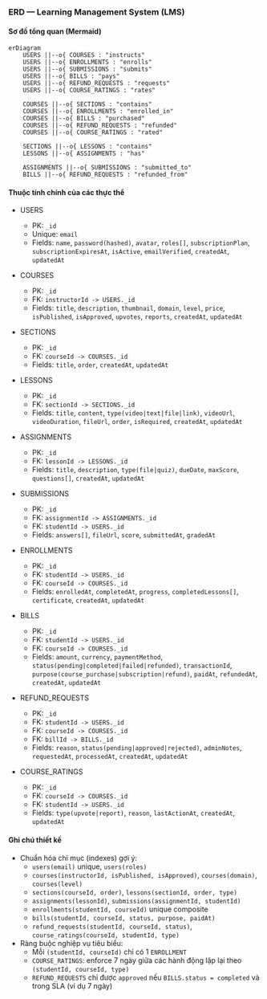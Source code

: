 ### ERD — Learning Management System (LMS)

#### Sơ đồ tổng quan (Mermaid)
```mermaid
erDiagram
    USERS ||--o{ COURSES : "instructs"
    USERS ||--o{ ENROLLMENTS : "enrolls"
    USERS ||--o{ SUBMISSIONS : "submits"
    USERS ||--o{ BILLS : "pays"
    USERS ||--o{ REFUND_REQUESTS : "requests"
    USERS ||--o{ COURSE_RATINGS : "rates"

    COURSES ||--o{ SECTIONS : "contains"
    COURSES ||--o{ ENROLLMENTS : "enrolled_in"
    COURSES ||--o{ BILLS : "purchased"
    COURSES ||--o{ REFUND_REQUESTS : "refunded"
    COURSES ||--o{ COURSE_RATINGS : "rated"

    SECTIONS ||--o{ LESSONS : "contains"
    LESSONS ||--o{ ASSIGNMENTS : "has"

    ASSIGNMENTS ||--o{ SUBMISSIONS : "submitted_to"
    BILLS ||--o{ REFUND_REQUESTS : "refunded_from"
```

#### Thuộc tính chính của các thực thể

- USERS
  - PK: `_id`
  - Unique: `email`
  - Fields: `name`, `password(hashed)`, `avatar`, `roles[]`, `subscriptionPlan`, `subscriptionExpiresAt`, `isActive`, `emailVerified`, `createdAt`, `updatedAt`

- COURSES
  - PK: `_id`
  - FK: `instructorId -> USERS._id`
  - Fields: `title`, `description`, `thumbnail`, `domain`, `level`, `price`, `isPublished`, `isApproved`, `upvotes`, `reports`, `createdAt`, `updatedAt`

- SECTIONS
  - PK: `_id`
  - FK: `courseId -> COURSES._id`
  - Fields: `title`, `order`, `createdAt`, `updatedAt`

- LESSONS
  - PK: `_id`
  - FK: `sectionId -> SECTIONS._id`
  - Fields: `title`, `content`, `type(video|text|file|link)`, `videoUrl`, `videoDuration`, `fileUrl`, `order`, `isRequired`, `createdAt`, `updatedAt`

- ASSIGNMENTS
  - PK: `_id`
  - FK: `lessonId -> LESSONS._id`
  - Fields: `title`, `description`, `type(file|quiz)`, `dueDate`, `maxScore`, `questions[]`, `createdAt`, `updatedAt`

- SUBMISSIONS
  - PK: `_id`
  - FK: `assignmentId -> ASSIGNMENTS._id`
  - FK: `studentId -> USERS._id`
  - Fields: `answers[]`, `fileUrl`, `score`, `submittedAt`, `gradedAt`

- ENROLLMENTS
  - PK: `_id`
  - FK: `studentId -> USERS._id`
  - FK: `courseId -> COURSES._id`
  - Fields: `enrolledAt`, `completedAt`, `progress`, `completedLessons[]`, `certificate`, `createdAt`, `updatedAt`

- BILLS
  - PK: `_id`
  - FK: `studentId -> USERS._id`
  - FK: `courseId -> COURSES._id`
  - Fields: `amount`, `currency`, `paymentMethod`, `status(pending|completed|failed|refunded)`, `transactionId`, `purpose(course_purchase|subscription|refund)`, `paidAt`, `refundedAt`, `createdAt`, `updatedAt`

- REFUND_REQUESTS
  - PK: `_id`
  - FK: `studentId -> USERS._id`
  - FK: `courseId -> COURSES._id`
  - FK: `billId -> BILLS._id`
  - Fields: `reason`, `status(pending|approved|rejected)`, `adminNotes`, `requestedAt`, `processedAt`, `createdAt`, `updatedAt`

- COURSE_RATINGS
  - PK: `_id`
  - FK: `courseId -> COURSES._id`
  - FK: `studentId -> USERS._id`
  - Fields: `type(upvote|report)`, `reason`, `lastActionAt`, `createdAt`, `updatedAt`

#### Ghi chú thiết kế
- Chuẩn hóa chỉ mục (indexes) gợi ý:
  - `users(email)` unique, `users(roles)`
  - `courses(instructorId, isPublished, isApproved)`, `courses(domain)`, `courses(level)`
  - `sections(courseId, order)`, `lessons(sectionId, order, type)`
  - `assignments(lessonId)`, `submissions(assignmentId, studentId)`
  - `enrollments(studentId, courseId)` unique composite
  - `bills(studentId, courseId, status, purpose, paidAt)`
  - `refund_requests(studentId, courseId, status)`, `course_ratings(courseId, studentId, type)`
- Ràng buộc nghiệp vụ tiêu biểu:
  - Mỗi `(studentId, courseId)` chỉ có 1 `ENROLLMENT`
  - `COURSE_RATINGS`: enforce 7 ngày giữa các hành động lặp lại theo `(studentId, courseId, type)`
  - `REFUND_REQUESTS` chỉ được `approved` nếu `BILLS.status = completed` và trong SLA (ví dụ 7 ngày)
